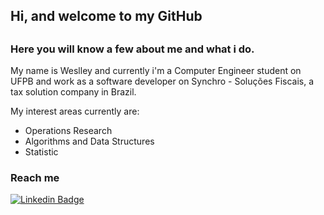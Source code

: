 <h2>Hi, and welcome to my GitHub<h2>
<h3>Here you will know a few about me and what i do.</h3>

<p>My name is Weslley and currently i'm a Computer Engineer student on UFPB and work as a software developer on Synchro - Soluções Fiscais, a tax solution company in Brazil.</p>

<p>My interest areas currently are:</p>

<ul>
 <li>Operations Research</li>
 <li>Algorithms and Data Structures</li>
 <li>Statistic</li>
</ul>

<h3>Reach me</h3>

[![Linkedin Badge](https://img.shields.io/badge/-blue?style=flat&logo=Linkedin&logoColor=white)](https://www.linkedin.com/in/weslleydeziderio/)
